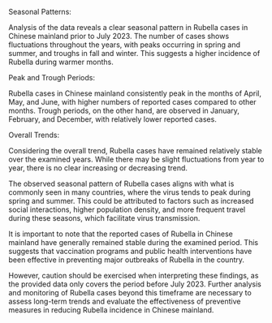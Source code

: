 Seasonal Patterns:

Analysis of the data reveals a clear seasonal pattern in Rubella cases in Chinese mainland prior to July 2023. The number of cases shows fluctuations throughout the years, with peaks occurring in spring and summer, and troughs in fall and winter. This suggests a higher incidence of Rubella during warmer months.

Peak and Trough Periods:

Rubella cases in Chinese mainland consistently peak in the months of April, May, and June, with higher numbers of reported cases compared to other months. Trough periods, on the other hand, are observed in January, February, and December, with relatively lower reported cases.

Overall Trends:

Considering the overall trend, Rubella cases have remained relatively stable over the examined years. While there may be slight fluctuations from year to year, there is no clear increasing or decreasing trend.

The observed seasonal pattern of Rubella cases aligns with what is commonly seen in many countries, where the virus tends to peak during spring and summer. This could be attributed to factors such as increased social interactions, higher population density, and more frequent travel during these seasons, which facilitate virus transmission.

It is important to note that the reported cases of Rubella in Chinese mainland have generally remained stable during the examined period. This suggests that vaccination programs and public health interventions have been effective in preventing major outbreaks of Rubella in the country.

However, caution should be exercised when interpreting these findings, as the provided data only covers the period before July 2023. Further analysis and monitoring of Rubella cases beyond this timeframe are necessary to assess long-term trends and evaluate the effectiveness of preventive measures in reducing Rubella incidence in Chinese mainland.
